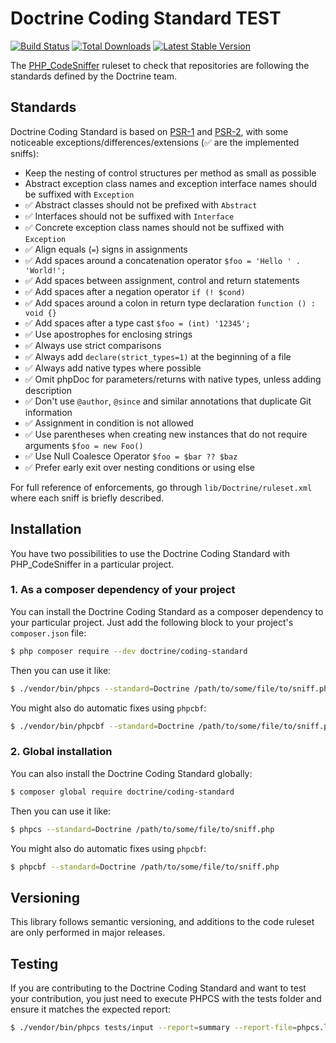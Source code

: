 Doctrine Coding Standard TEST
=============================

[![Build Status](https://img.shields.io/travis/doctrine/coding-standard/master.svg?style=flat-square)](http://travis-ci.org/doctrine/coding-standard)
[![Total Downloads](https://img.shields.io/packagist/dt/doctrine/coding-standard.svg?style=flat-square)](https://packagist.org/packages/doctrine/coding-standard)
[![Latest Stable Version](https://img.shields.io/packagist/v/doctrine/coding-standard.svg?style=flat-square)](https://packagist.org/packages/doctrine/coding-standard)


The [PHP_CodeSniffer](https://github.com/squizlabs/PHP_CodeSniffer) ruleset to check that
repositories are following the standards defined by the Doctrine team.

Standards
---------

Doctrine Coding Standard is based on [PSR-1](https://github.com/php-fig/fig-standards/blob/master/accepted/PSR-1-basic-coding-standard.md)
and [PSR-2](https://github.com/php-fig/fig-standards/blob/master/accepted/PSR-2-coding-style-guide.md), with some noticeable
exceptions/differences/extensions (:white_check_mark: are the implemented sniffs):

- Keep the nesting of control structures per method as small as possible
- Abstract exception class names and exception interface names should be suffixed with `Exception`
- :white_check_mark: Abstract classes should not be prefixed with `Abstract`
- :white_check_mark: Interfaces should not be suffixed with `Interface`
- :white_check_mark: Concrete exception class names should not be suffixed with `Exception`
- :white_check_mark: Align equals (`=`) signs in assignments
- :white_check_mark: Add spaces around a concatenation operator `$foo = 'Hello ' . 'World!';`
- :white_check_mark: Add spaces between assignment, control and return statements
- :white_check_mark: Add spaces after a negation operator `if (! $cond)`
- :white_check_mark: Add spaces around a colon in return type declaration `function () : void {}`
- :white_check_mark: Add spaces after a type cast `$foo = (int) '12345';`
- :white_check_mark: Use apostrophes for enclosing strings
- :white_check_mark: Always use strict comparisons
- :white_check_mark: Always add `declare(strict_types=1)` at the beginning of a file
- :white_check_mark: Always add native types where possible
- :white_check_mark: Omit phpDoc for parameters/returns with native types, unless adding description
- :white_check_mark: Don't use `@author`, `@since` and similar annotations that duplicate Git information
- :white_check_mark: Assignment in condition is not allowed
- :white_check_mark: Use parentheses when creating new instances that do not require arguments `$foo = new Foo()`
- :white_check_mark: Use Null Coalesce Operator `$foo = $bar ?? $baz`
- :white_check_mark: Prefer early exit over nesting conditions or using else

For full reference of enforcements, go through `lib/Doctrine/ruleset.xml` where each sniff is briefly described.

Installation
------------

You have two possibilities to use the Doctrine Coding Standard with PHP_CodeSniffer in a particular project.

### 1. As a composer dependency of your project

You can install the Doctrine Coding Standard as a composer dependency to your particular project.
Just add the following block to your project's `composer.json` file:

```bash
$ php composer require --dev doctrine/coding-standard
```

Then you can use it like:

```bash
$ ./vendor/bin/phpcs --standard=Doctrine /path/to/some/file/to/sniff.php
```

You might also do automatic fixes using `phpcbf`:

```bash
$ ./vendor/bin/phpcbf --standard=Doctrine /path/to/some/file/to/sniff.php
```

### 2. Global installation

You can also install the Doctrine Coding Standard globally:

```bash
$ composer global require doctrine/coding-standard
```

Then you can use it like:

```bash
$ phpcs --standard=Doctrine /path/to/some/file/to/sniff.php
```

You might also do automatic fixes using `phpcbf`:

```bash
$ phpcbf --standard=Doctrine /path/to/some/file/to/sniff.php
```

Versioning
----------

This library follows semantic versioning, and additions to the code ruleset
are only performed in major releases.

Testing
-------

If you are contributing to the Doctrine Coding Standard and want to test your contribution, you just
need to execute PHPCS with the tests folder and ensure it matches the expected report:

```bash
$ ./vendor/bin/phpcs tests/input --report=summary --report-file=phpcs.log; diff tests/expected_report.txt phpcs.log
```
